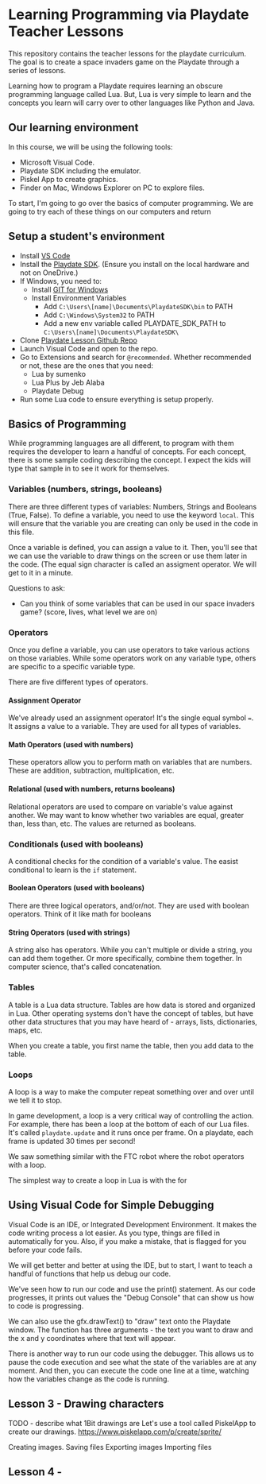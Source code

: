 # Learning Programming via Playdate Teacher Lessons
This repository contains the teacher lessons for the playdate curriculum. The goal is to create a space invaders game on the Playdate through a series of lessons.

Learning how to program a Playdate requires learning an obscure programming language called Lua. But, Lua is very simple to learn and the concepts you learn will carry over to other languages like Python and Java.

## Our learning environment
In this course, we will be using the following tools:

* Microsoft Visual Code.
* Playdate SDK including the emulator.
* Piskel App to create graphics.
* Finder on Mac, Windows Explorer on PC to explore files.

To start, I'm going to go over the basics of computer programming. We are going to try each of these things on our computers and return

## Setup a student's environment
* Install [VS Code](https://code.visualstudio.com)
* Install the [Playdate SDK](https://play.date/dev/). (Ensure you install on the local hardware and not on OneDrive.)
* If Windows, you need to:
    * Install [GIT for Windows](https://git-scm.com/downloads/win)
    * Install Environment Variables
        * Add `C:\Users\[name]\Documents\PlaydateSDK\bin` to PATH
        * Add `C:\Windows\System32` to PATH
        * Add a new env variable called PLAYDATE_SDK_PATH to `C:\Users\[name]\Documents\PlaydateSDK\`
* Clone [Playdate Lesson Github Repo](https://github.com/nilayp/playdate_lessons)
* Launch Visual Code and open to the repo.
* Go to Extensions and search for `@recommended`. Whether recommended or not, these are the ones that you need:
   * Lua by sumenko 
   * Lua Plus by Jeb Alaba
   * Playdate Debug
* Run some Lua code to ensure everything is setup properly.

## Basics of Programming
While programming languages are all different, to program with them requires the developer to learn a handful of concepts. For each concept, there is some sample coding describing the concept. I expect the kids will type that sample in to see it work for themselves.

### Variables (numbers, strings, booleans)

There are three different types of variables: Numbers, Strings and Booleans (True, False). To define a variable, you need to use the keyword `local`. This will ensure that the variable you are creating can only be used in the code in this file. 

Once a variable is defined, you can assign a value to it. Then, you'll see that we can use the variable to draw things on the screen or use them later in the code. (The equal sign character is called an assigment operator. We will get to it in a minute.

Questions to ask:
* Can you think of some variables that can be used in our space invaders game? (score, lives, what level we are on)

### Operators

Once you define a variable, you can use operators to take various actions on those variables. While some operators work on any variable type, others are specific to a specific variable type.

There are five different types of operators. 

#### Assignment Operator
We've already used an assignment operator! It's the single equal symbol `=`. It assigns a value to a variable. They are used for all types of variables. 

#### Math Operators (used with numbers)
These operators allow you to perform math on variables that are numbers. These are addition, subtraction, multiplication, etc.

#### Relational (used with numbers, returns booleans)
Relational operators are used to compare on variable's value against another. We may want to know whether two variables are equal, greater than, less than, etc. The values are returned as booleans.

### Conditionals (used with booleans)
A conditional checks for the condition of a variable's value. The easist conditional to learn is the `if` statement.

#### Boolean Operators (used with booleans)
There are three logical operators, and/or/not. They are used with boolean operators. Think of it like math for booleans

#### String Operators (used with strings)
A string also has operators. While you can't multiple or divide a string, you can add them together. Or more specifically, combine them together. In computer science, that's called concatenation.

### Tables
A table is a Lua data structure. Tables are how data is stored and organized in Lua. Other operating systems don't have the concept of tables, but have other data structures that you may have heard of - arrays, lists, dictionaries, maps, etc.

When you create a table, you first name the table, then you add data to the table.

### Loops
A loop is a way to make the computer repeat something over and over until we tell it to stop.

In game development, a loop is a very critical way of controlling the action. For example, there has been a loop at the bottom of each of our Lua files. It's called `playdate.update` and it runs once per frame. On a playdate, each frame is updated 30 times per second!

We saw something similar with the FTC robot where the robot operators with a loop.

The simplest way to create a loop in Lua is with the for

## Using Visual Code for Simple Debugging
Visual Code is an IDE, or Integrated Development Environment. It makes the code writing process a lot easier. As you type, things are filled in automatically for you. Also, if you make a mistake, that is flagged for you before your code fails.

We will get better and better at using the IDE, but to start, I want to teach a handful of functions that help us debug our code.

We've seen how to run our code and use the print() statement. As our code progresses, it prints out values the "Debug Console" that can show us how to code is progressing.

We can also use the gfx.drawText() to "draw" text onto the Playdate window. The function has three arguments - the text you want to draw and the x and y coordinates where that text will appear.

There is another way to run our code using the debugger. This allows us to pause the code execution and see what the state of the variables are at any moment. And then, you can execute the code one line at a time, watching how the variables change as the code is running.

## Lesson 3 - Drawing characters
TODO - describe what 1Bit drawings are
Let's use a tool called PiskelApp to create our drawings.
https://www.piskelapp.com/p/create/sprite/

Creating images.
Saving files
Exporting images
Importing files

## Lesson 4 - 
